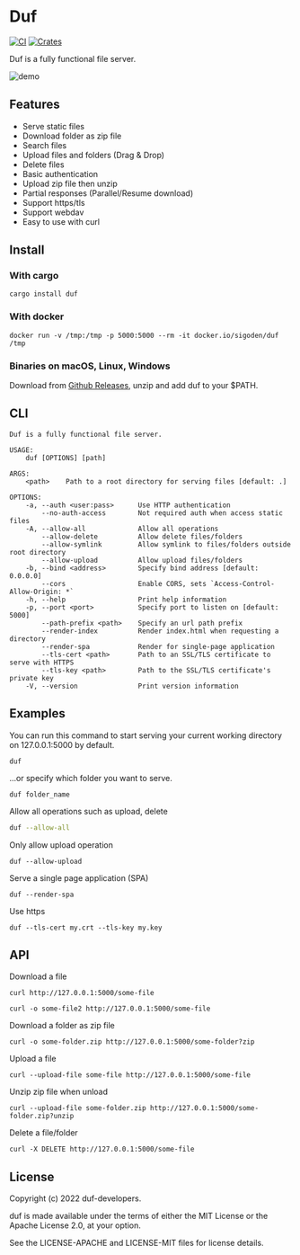 # Duf

[![CI](https://github.com/sigoden/duf/actions/workflows/ci.yaml/badge.svg)](https://github.com/sigoden/duf/actions/workflows/ci.yaml)
[![Crates](https://img.shields.io/crates/v/duf.svg)](https://crates.io/crates/duf)

Duf is a fully functional file server.

![demo](https://user-images.githubusercontent.com/4012553/171526189-09afc2de-793f-4216-b3d5-31ea408d3610.png)

## Features

- Serve static files
- Download folder as zip file
- Search files
- Upload files and folders (Drag & Drop)
- Delete files
- Basic authentication
- Upload zip file then unzip
- Partial responses (Parallel/Resume download)
- Support https/tls
- Support webdav
- Easy to use with curl

## Install

### With cargo

```
cargo install duf
```

### With docker

```
docker run -v /tmp:/tmp -p 5000:5000 --rm -it docker.io/sigoden/duf /tmp
```

### Binaries on macOS, Linux, Windows

Download from [Github Releases](https://github.com/sigoden/duf/releases), unzip and add duf to your $PATH.

## CLI

```
Duf is a fully functional file server.

USAGE:
    duf [OPTIONS] [path]

ARGS:
    <path>    Path to a root directory for serving files [default: .]

OPTIONS:
    -a, --auth <user:pass>      Use HTTP authentication
        --no-auth-access        Not required auth when access static files
    -A, --allow-all             Allow all operations
        --allow-delete          Allow delete files/folders
        --allow-symlink         Allow symlink to files/folders outside root directory
        --allow-upload          Allow upload files/folders
    -b, --bind <address>        Specify bind address [default: 0.0.0.0]
        --cors                  Enable CORS, sets `Access-Control-Allow-Origin: *`
    -h, --help                  Print help information
    -p, --port <port>           Specify port to listen on [default: 5000]
        --path-prefix <path>    Specify an url path prefix
        --render-index          Render index.html when requesting a directory
        --render-spa            Render for single-page application
        --tls-cert <path>       Path to an SSL/TLS certificate to serve with HTTPS
        --tls-key <path>        Path to the SSL/TLS certificate's private key
    -V, --version               Print version information
```

## Examples

You can run this command to start serving your current working directory on 127.0.0.1:5000 by default.

```
duf
```

...or specify which folder you want to serve.

```
duf folder_name
```

Allow all operations such as upload, delete

```sh
duf --allow-all
```

Only allow upload operation

```
duf --allow-upload
```

Serve a single page application (SPA)

```
duf --render-spa
```

Use https

```
duf --tls-cert my.crt --tls-key my.key
```

## API

Download a file
```
curl http://127.0.0.1:5000/some-file

curl -o some-file2 http://127.0.0.1:5000/some-file
```

Download a folder as zip file

```
curl -o some-folder.zip http://127.0.0.1:5000/some-folder?zip
```

Upload a file

```
curl --upload-file some-file http://127.0.0.1:5000/some-file
```

Unzip zip file when unload

```
curl --upload-file some-folder.zip http://127.0.0.1:5000/some-folder.zip?unzip
```

Delete a file/folder

```
curl -X DELETE http://127.0.0.1:5000/some-file
```

## License

Copyright (c) 2022 duf-developers.

duf is made available under the terms of either the MIT License or the Apache License 2.0, at your option.

See the LICENSE-APACHE and LICENSE-MIT files for license details.